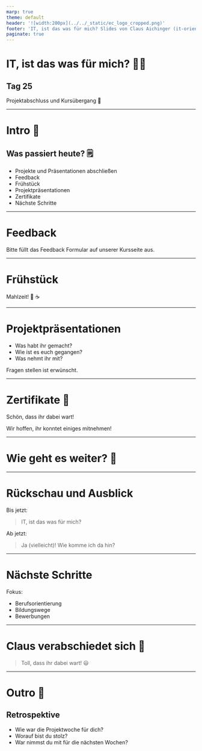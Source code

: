 ```yaml
---
marp: true
theme: default
header: '![width:200px](../../_static/ec_logo_cropped.png)'
footer: 'IT, ist das was für mich? Slides von Claus Aichinger (it-orientation@everyonecodes.io)'
paginate: true
---
```


# IT, ist das was für mich? 👩‍💻

## Tag 25

Projektabschluss und Kursübergang 🎊

---

# Intro 🌅

## Was passiert heute? 🗒️

* Projekte und Präsentationen abschließen
* Feedback
* Frühstück
* Projektpräsentationen
* Zertifikate
* Nächste Schritte

---

# Feedback

Bitte füllt das Feedback Formular auf unserer Kursseite aus.

---

# Frühstück

Mahlzeit! 🥐 ☕

---

# Projektpräsentationen

* Was habt ihr gemacht?
* Wie ist es euch gegangen?
* Was nehmt ihr mit?

Fragen stellen ist erwünscht.

---

# Zertifikate 📄

Schön, dass ihr dabei wart!

Wir hoffen, ihr konntet einiges mitnehmen!

---

# Wie geht es weiter? 🤔

---

# Rückschau und Ausblick

Bis jetzt:

> IT, ist das was für mich?

Ab jetzt:

> Ja (vielleicht)! Wie komme ich da hin?

---

# Nächste Schritte

Fokus:
* Berufsorientierung
* Bildungswege
* Bewerbungen

---

# Claus verabschiedet sich 👋

> Toll, dass ihr dabei wart! 😃

---

# Outro 🌅

## Retrospektive

* Wie war die Projektwoche für dich?
* Worauf bist du stolz?
* War nimmst du mit für die nächsten Wochen?

